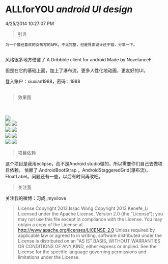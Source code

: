 ALLforYOU _android_ _UI_ _design_
========================
4/25/2014 10:27:07 PM 

> 引言
 
	为一个曾经喜欢的女孩写的APK，不太完整，但是界面设计还不错，分享一下。


##
风格很多地方借鉴了  A Dribbble client for android Made by NovelanceF.

 但是在它的基础上面，加上了瀑布流，更多人性化地动画，更友好的UI。
 
 登入账户：xiuxian1988，密码：1988
##

>  效果图

<br/>
<br/>
<img src="https://raw.githubusercontent.com/TaurusXi/ALLforYOU_android_design/master/AllForYou/art/1.png"/>
<br/>
<img src="https://raw.githubusercontent.com/TaurusXi/ALLforYOU_android_design/master/AllForYou/art/2.png"/>
<img src="https://raw.githubusercontent.com/TaurusXi/ALLforYOU_android_design/master/AllForYou/art/3.png"/>
<br/>
<img src="https://raw.githubusercontent.com/TaurusXi/ALLforYOU_android_design/master/AllForYou/art/4.png"/>
<img src="https://raw.githubusercontent.com/TaurusXi/ALLforYOU_android_design/master/AllForYou/art/5.png"/>
<br/>
<img src="https://raw.githubusercontent.com/TaurusXi/ALLforYOU_android_design/master/AllForYou/art/6.png"/>
<img src="https://raw.githubusercontent.com/TaurusXi/ALLforYOU_android_design/master/AllForYou/art/7.jpg"/>
<br/>
<img src="https://raw.githubusercontent.com/TaurusXi/ALLforYOU_android_design/master/AllForYou/art/8.jpg"/>
<img src="https://raw.githubusercontent.com/TaurusXi/ALLforYOU_android_design/master/AllForYou/art/9.png"/>
<br/>


> 项目依赖


 这个项目是我用eclipse，而不是Android studio做的，所以需要你们自己去做项目依赖。
依赖了 AndroidBootStrap ，AndroidStaggeredGrid(瀑布流)， FloatLabel。问题还有一些，以后有时间再改吧。



> 关注我

 关注我的微博：习成_myxilove

> License
Copyright 2013 Issac Wong
Copyright 2013 Kenefe_Li
Licensed under the Apache License, Version 2.0 (the "License"); you may not use this file except in compliance with the License. You may obtain a copy of the License at
 http://www.apache.org/licenses/LICENSE-2.0
Unless required by applicable law or agreed to in writing, software distributed under the License is distributed on an "AS IS" BASIS, WITHOUT WARRANTIES OR CONDITIONS OF ANY KIND, either express or implied. See the License for the specific language governing permissions and limitations under the License.
